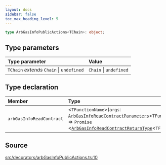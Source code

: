 ```yaml
---
layout: docs
sidebar: false
toc_max_heading_level: 5
---
```


```ts
type ArbGasInfoPublicActions<TChain>: object;
```

## Type parameters

| Type parameter                            | Value                  |
| :---------------------------------------- | :--------------------- |
| `TChain` _extends_ `Chain` \| `undefined` | `Chain` \| `undefined` |

## Type declaration

| Member                   | Type                                                                                                                                                                                                                                                                                                                              |
| :----------------------- | :-------------------------------------------------------------------------------------------------------------------------------------------------------------------------------------------------------------------------------------------------------------------------------------------------------------------------------- |
| `arbGasInfoReadContract` | \<`TFunctionName`\>(`args`: [`ArbGasInfoReadContractParameters`](../../../arbGasInfoReadContract/type-aliases/ArbGasInfoReadContractParameters.md)\<`TFunctionName`\>) => `Promise` \<[`ArbGasInfoReadContractReturnType`](../../../arbGasInfoReadContract/type-aliases/ArbGasInfoReadContractReturnType.md)\<`TFunctionName`\>\> |

## Source

[src/decorators/arbGasInfoPublicActions.ts:10](https://github.com/OffchainLabs/arbitrum-orbit-sdk/blob/9d5595a042e42f7d6b9af10a84816c98ea30f330/src/decorators/arbGasInfoPublicActions.ts#L10)
